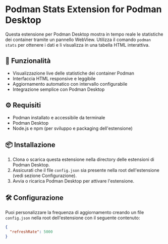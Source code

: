 # Podman Stats Extension for Podman Desktop

Questa estensione per Podman Desktop mostra in tempo reale le statistiche dei container tramite un pannello WebView. Utilizza il comando `podman stats` per ottenere i dati e li visualizza in una tabella HTML interattiva.

## 🧩 Funzionalità

- Visualizzazione live delle statistiche dei container Podman
- Interfaccia HTML responsive e leggibile
- Aggiornamento automatico con intervallo configurabile
- Integrazione semplice con Podman Desktop

## ⚙️ Requisiti

- Podman installato e accessibile da terminale
- Podman Desktop
- Node.js e npm (per sviluppo e packaging dell'estensione)

## 📦 Installazione

1. Clona o scarica questa estensione nella directory delle estensioni di Podman Desktop.
2. Assicurati che il file `config.json` sia presente nella root dell'estensione (vedi sezione Configurazione).
3. Avvia o ricarica Podman Desktop per attivare l'estensione.

## 🛠️ Configurazione

Puoi personalizzare la frequenza di aggiornamento creando un file `config.json` nella root dell'estensione con il seguente contenuto:

```json
{
  "refreshRate": 5000
}
